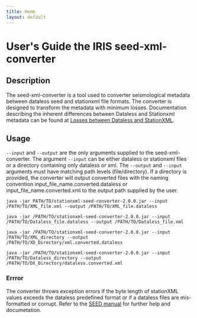 ```yaml
---
title: Home
layout: default
---
```



# User's Guide the IRIS seed-xml-converter 

## Description

The seed-xml-converter is a tool used to converter seismological metadata between dataless seed and stationxml file formats. The converter is designed to transform the metadata with minimum losses. Documentation describing the inherent differences between Dataless and Stationxml metadata can be found at [Losses between Dataless and StationXML](https://github.com/iris-edu/stationxml-seed-converter/wiki/Information-Lost-by-Converting-from-Dataless-to-StationXML). 

## Usage

`--input` and `--output` are the only arguments supplied to the seed-xml-converter. The argument `--input` can be either dataless or stationxml files or a directory containing only dataless or xml. The `--output` and `--input` arguments must have matching path levels (file/directory). If a directory is provided, the converter will output converted files with the naming convention input_file_name.converted.dataless or input_file_name.converted.xml to the output path supplied by the user.

  `java -jar PATH/TO/stationxml-seed-converter-2.0.0.jar --input /PATH/TO/XML_file.xml --output /PATH/TO/XML_file.dataless`

  `java -jar /PATH/TO/stationxml-seed-converter-2.0.0.jar --input /PATH/TO/Dataless_file.dataless --output /PATH/TO/Dataless_file.xml`

  `java -jar /PATH/TO/stationxml-seed-converter-2.0.0.jar --input /PATH/TO/XML_directory --output /PATH/TO/XD_Directory/xml.converted.dataless`

  `java -jar /PATH/TO/stationxml-seed-converter-2.0.0.jar --input /PATH/TO/Dataless_directory --output /PATH/TO/DX_Directory/dataless.converted.xml`
  

### Errror

The converter throws exception errors if the byte length of stationXML values exceeds the dataless predefined format or if a dataless files are mis-formatted or corrupt. Refer to the [SEED manual](https://www.fdsn.org/seed_manual/SEEDManual_V2.4.pdf) for further help and documetation. 




